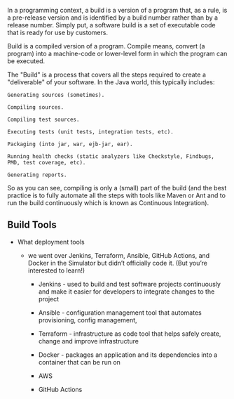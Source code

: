 In a programming context, a build is a version of a program that, as a rule, is a pre-release version and is identified by a build number rather than by a release number. Simply put, a software build is a set of executable code that is ready for use by customers. 

Build is a compiled version of a program. Compile means, convert (a program) into a machine-code or lower-level form in which the program can be executed. 

The "Build" is a process that covers all the steps required to create a "deliverable" of your software. In the Java world, this typically includes: 

	Generating sources (sometimes). 
	
	Compiling sources. 
	
	Compiling test sources. 
	
	Executing tests (unit tests, integration tests, etc). 
	
	Packaging (into jar, war, ejb-jar, ear). 
	
	Running health checks (static analyzers like Checkstyle, Findbugs, PMD, test coverage, etc). 
	
	Generating reports. 

So as you can see, compiling is only a (small) part of the build (and the best practice is to fully automate all the steps with tools like Maven or Ant and to run the build continuously which is known as Continuous Integration).

## Build Tools 

-   What deployment tools 
    -   we went over Jenkins, Terraform, Ansible, GitHub Actions, and Docker in the Simulator but didn’t officially code it. (But you’re interested to learn!)  
        
        -   Jenkins - used to build and test software projects continuously and make it easier for developers to integrate changes to the project 
            
        -   Ansible - configuration management tool that automates provisioning, config management, 
            
        -   Terraform - infrastructure as code tool that helps safely create, change and improve infrastructure 
            
        -   Docker - packages an application and its dependencies into a container that can be run on 
            
        -   AWS 
            
        -   GitHub Actions